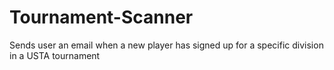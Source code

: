 # Tournament-Scanner
Sends user an email when a new player has signed up for a specific division in a USTA tournament

